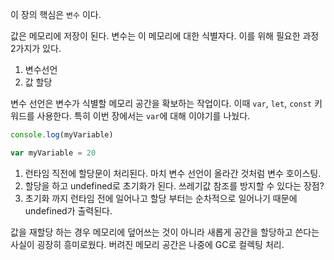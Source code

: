이 장의 핵심은 `변수` 이다.

값은 메모리에 저장이 된다. 변수는 이 메모리에 대한 식별자다. 이를 위해 필요한 과정 2가지가 있다.

1. 변수선언
2. 값 할당

변수 선언은 변수가 식별할 메모리 공간을 확보하는 작업이다. 이때 `var`, `let`, `const` 키워드를 사용한다. 특히 이번 장에서는 `var`에 대해 이야기를 나눴다.

```jsx
console.log(myVariable)

var myVariable = 20
```

1. 런타임 직전에 할당문이 처리된다. 마치 변수 선언이 올라간 것처럼 변수 호이스팅.
2. 할당을 하고 undefined로 초기화가 된다. 쓰레기값 참조를 방지할 수 있다는 장점?
3. 초기화 까지 런타임 전에 일어나고 할당 부터는 순차적으로 일어나기 때문에 undefined가 출력된다.

값을 재할당 하는 경우 메모리에 덮어쓰는 것이 아니라 새롭게 공간을 할당하고 쓴다는 사실이 굉장히 흥미로웠다. 버려진 메모리 공간은 나중에 GC로 컬렉팅 처리.
